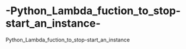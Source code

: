 # -Python_Lambda_fuction_to_stop-start_an_instance-
 Python_Lambda_fuction_to_stop-start_an_instance 
